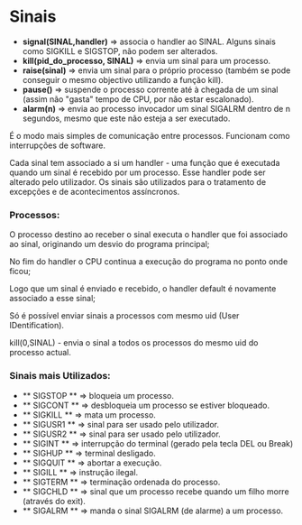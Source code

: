 # Sinais

* **signal(SINAL,handler)** => associa o handler ao SINAL. Alguns sinais como SIGKILL e SIGSTOP, não podem ser alterados.
* **kill(pid_do_processo, SINAL)** => envia um sinal para um processo.
* **raise(sinal)** =>  envia um sinal para o próprio processo (também se pode conseguir o mesmo objectivo utilizando a função kill).
* **pause()** => suspende o processo corrente até à chegada de um sinal (assim não "gasta" tempo de CPU, por não estar escalonado).
* **alarm(n)** => envia ao processo invocador um sinal SIGALRM dentro de n segundos, mesmo que este não esteja a ser executado.


É o modo mais simples de comunicação entre processos. Funcionam como interrupções de software.


Cada sinal tem associado a si um handler - uma função que é executada quando um sinal é recebido por um processo. Esse handler pode ser alterado pelo utilizador. Os sinais são utilizados para o tratamento de excepções e de acontecimentos assíncronos.




### Processos:
O processo destino ao receber o sinal executa o handler que foi associado ao sinal, originando um desvio do programa principal;


No fim do handler o CPU continua a execução do programa no ponto onde ficou;


Logo que um sinal é enviado e recebido, o handler default é novamente associado a esse sinal;


Só é possível enviar sinais a processos com mesmo uid (User IDentification).


kill(0,SINAL) - envia o sinal <SINAL> a todos os processos do mesmo uid do processo actual.


### Sinais mais Utilizados:

* ** SIGSTOP ** => bloqueia um processo.
* ** SIGCONT ** => desbloqueia um processo se estiver bloqueado.
* ** SIGKILL ** => mata um processo.
* ** SIGUSR1 ** => sinal para ser usado pelo utilizador.
* ** SIGUSR2 ** => sinal para ser usado pelo utilizador.
* ** SIGINT  ** => interrupção do terminal (gerado pela tecla DEL ou Break)
* ** SIGHUP ** => terminal desligado.
* ** SIGQUIT ** => abortar a execução.
* **  SIGILL ** => instrução ilegal.
* **  SIGTERM ** => terminação ordenada do processo.
* **  SIGCHLD ** => sinal que um processo recebe quando um filho morre (através do exit).
* **  SIGALRM ** =>  manda o sinal SIGALRM (de alarme) a um processo.

